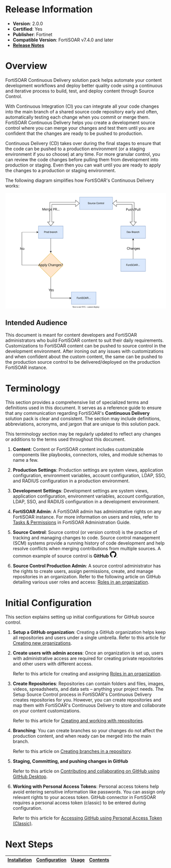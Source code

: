 # Release Information

- **Version**:  2.0.0
- **Certified**: Yes
- **Publisher**: Fortinet
- **Compatible Version**: FortiSOAR v7.4.0 and later
- [**Release Notes**](./release_notes.md)

# Overview

FortiSOAR Continuous Delivery solution pack helps automate your content development workflows and deploy better quality code using a continuous and iterative process to build, test, and deploy content through Source Control.

With Continuous Integration (CI) you can integrate all your code changes into the main branch of a shared source code repository early and often, automatically testing each change when you commit or merge them. FortiSOAR Continuous Delivery helps you create a development source control where you can merge your changes and test them until you are confident that the changes are ready to be pushed to production.

Continuous Delivery (CD) takes over during the final stages to ensure that the code can be pushed to a production environment (or a staging environment if you so choose) at any time. For more granular control, you can review the code changes before pulling them from development into production or staging. Even then you can wait until you are ready to apply the changes to a production or staging environment.

The following diagram simplifies how FortiSOAR's Continuous Delivery works:

![Continuous Delivery Flowchart](./docs/res/ci-cd-flow.svg)

## Intended Audience

This document is meant for content developers and FortiSOAR administrators who build FortiSOAR content to suit their daily requirements. Customizations to FortiSOAR content can be pushed to source control in the development environment. After ironing out any issues with customizations and when confident about the custom content, the same can be pushed to the production source control to be delivered/deployed on the production FortiSOAR instance.

# Terminology

This section provides a comprehensive list of specialized terms and definitions used in this document. It serves as a reference guide to ensure that any communication regarding FortiSOAR's **Continuous Delivery** solution pack is clear and consistent. The section may include definitions, abbreviations, acronyms, and jargon that are unique to this solution pack.

This terminology section may be regularly updated to reflect any changes or additions to the terms used throughout this document.

1. **Content**: Content or FortiSOAR content includes customizable components like playbooks, connectors, roles, and module schemas to name a few.

2. **Production Settings**: Production settings are system views, application configuration, environment variables, account configuration, LDAP, SSO, and RADIUS configuration in a production environment.

3. **Development Settings**: Development settings are system views, application configuration, environment variables, account configuration, LDAP, SSO, and RADIUS configuration in a development environment.

4. **FortiSOAR Admin**: A FortiSOAR admin has administrative rights on any FortiSOAR instance. For more information on users and roles, refer to [Tasks & Permissions](https://docs.fortinet.com/document/fortisoar/7.3.1/administration-guide/249178/overview#Tasks_and_Permissions) in  FortiSOAR Administration Guide.

5. **Source Control**: Source control (or version control) is the practice of tracking and managing changes to code. Source control management (SCM) systems provide a running history of code development and help resolve conflicts when merging contributions from multiple sources. A common example of source control is **GitHub** <img src="./docs/res/github.png" width="20">.

6. **Source Control Production Admin**: A source control administrator has the rights to create users, assign permissions, create, and manage repositories in an organization. Refer to the following article on GitHub detailing various user roles and access: [Roles in an organization](https://docs.github.com/en/organizations/managing-peoples-access-to-your-organization-with-roles/roles-in-an-organization).

# Initial Configuration

This section explains setting up initial configurations for GitHub source control.

1. **Setup a GitHub organization**: Creating a GitHub organization helps keep all repositories and users under a single umbrella.
    Refer to this article for [Creating new organizations](https://docs.github.com/en/organizations/collaborating-with-groups-in-organizations/creating-a-new-organization-from-scratch).

2. **Create users with admin access**: Once an organization is set up, users with administrative access are required for creating private repositories and other users with different access.

    Refer to this article for creating and assigning [Roles in an organization](https://docs.github.com/en/organizations/managing-peoples-access-to-your-organization-with-roles/roles-in-an-organization).

3. **Create Repositories**: Repositories can contain folders and files, images, videos, spreadsheets, and data sets – anything your project needs. The Setup Source Control process in FortiSOAR's Continuous Delivery creates repositories for you. However, you can create repositories and map them with FortiSOAR's Continuous Delivery to store and collaborate on your content customizations.
    
    Refer to this article for [Creating and working with repositories](https://docs.github.com/en/get-started/quickstart/create-a-repo).

4. **Branching**: You can create branches so your changes do not affect the production content, and when ready can be merged into the main branch.

    Refer to this article on [Creating branches in a repository](https://docs.github.com/en/pull-requests/collaborating-with-pull-requests/proposing-changes-to-your-work-with-pull-requests/creating-and-deleting-branches-within-your-repository).

5. **Staging, Committing, and pushing changes in GitHub**

    Refer to this article on [Contributing and collaborating on GitHub using GitHub Desktop](https://docs.github.com/en/desktop/contributing-and-collaborating-using-github-desktop).

6. **Working with Personal Access Tokens**: Personal access tokens help avoid entering sensitive information like passwords. You can assign only relevant rights to your access token. GitHub connector in FortiSOAR requires a personal access token (classic) to be entered during configuration.

    Refer to this article for [Accessing GitHub using Personal Access Token (Classic)](https://docs.github.com/en/authentication/keeping-your-account-and-data-secure/creating-a-personal-access-token#personal-access-tokens-classic.).


# Next Steps 
 
| [Installation](./docs/setup.md#installation) | [Configuration](./docs/setup.md#configuration) | [Usage](./docs/usage.md) | [Contents](./docs/contents.md) |
|----------------------------------------------|------------------------------------------------|--------------------------|--------------------------------|
